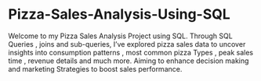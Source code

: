 # Pizza-Sales-Analysis-Using-SQL
Welcome to my Pizza Sales Analysis Project using  SQL. Through SQL Queries , joins and sub-queries,  I’ve explored pizza sales data to uncover insights  into consumption patterns , most common pizza  Types , peak sales time , revenue details and  much more. Aiming to enhance decision making and marketing Strategies to boost sales performance. 
